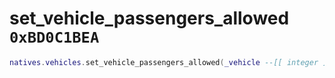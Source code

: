 # set_vehicle_passengers_allowed `0xBD0C1BEA`

```lua
natives.vehicles.set_vehicle_passengers_allowed(_vehicle --[[ integer ]], _allowed --[[ boolean ]])
```